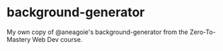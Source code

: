 # background-generator
My own copy of @aneagoie's background-generator from the Zero-To-Mastery Web Dev course.
